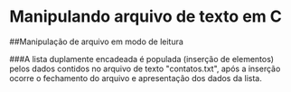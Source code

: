 # Manipulando arquivo de texto em C

##Manipulação de arquivo em modo de leitura

###A lista duplamente encadeada é populada (inserção de elementos) pelos dados contidos no arquivo de texto "contatos.txt", após a inserção
ocorre o fechamento do arquivo e apresentação dos dados da lista.